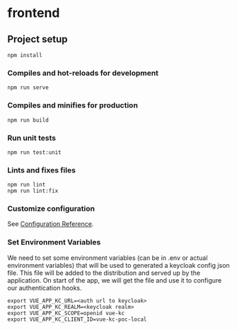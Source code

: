 # frontend

## Project setup
```
npm install
```

### Compiles and hot-reloads for development
```
npm run serve
```

### Compiles and minifies for production
```
npm run build
```

### Run unit tests
```
npm run test:unit
```

### Lints and fixes files
```
npm run lint
npm run lint:fix
```

### Customize configuration
See [Configuration Reference](https://cli.vuejs.org/config/).

### Set Environment Variables
We need to set some environment variables (can be in .env or actual environment variables) that will be used to generated a keycloak config json file.  This file will be added to the distribution and served up by the application.  On start of the app, we will get the file and use it to configure our authentication hooks.

```
export VUE_APP_KC_URL=<auth url to keycloak>
export VUE_APP_KC_REALM=<keycloak realm>
export VUE_APP_KC_SCOPE=openid vue-kc 
export VUE_APP_KC_CLIENT_ID=vue-kc-poc-local
```

